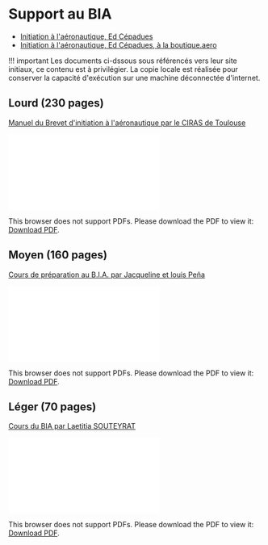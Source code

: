 # Support au BIA

* [Initiation à l'aéronautique, Ed Cépadues](https://www.cepadues.com/livres/initiation-aeronautique-edition-9782364936232.html)
* [Initiation à l'aéronautique, Ed Cépadues, à la boutique.aero](https://www.boutique.aero/article-2752-initiation_a_laeronautique___6e_edition.aero)

!!! important
	Les documents ci-dssous sous référencés vers leur site initiaux, ce contenu est à privilégier. La copie locale est réalisée pour conserver la capacité d'exécution sur une machine déconnectée d'internet.


## Lourd (230 pages)

[Manuel du Brevet d'initiation à l'aéronautique par le CIRAS de Toulouse](http://www.ac-montpellier.fr/cid135305/manuel-du-brevet-d-initiation-a-l-aeronautique.html)

<object data="../data/reference/Tls-2018.pdf" type="application/pdf" width="600px" height="900px">
    <embed src="../data/reference/Tls-2018.pdf">
        <p>This browser does not support PDFs. Please download the PDF to view it: <a href="../data/reference/Tls-2018.pdf">Download PDF</a>.</p>
    </embed>
</object>

## Moyen (160 pages)

[Cours de préparation au B.I.A. par Jacqueline et louis Peña](http://www.aeroclubdedax.fr/wp-content/uploads/2018/09/cours-BIA-2018.pdf)

<object data="../data/reference/Dax-2018.pdf" type="application/pdf" width="600px" height="900px">
    <embed src="../data/reference/Dax-2018.pdf">
        <p>This browser does not support PDFs. Please download the PDF to view it: <a href="../data/reference/Dax-2018.pdf">Download PDF</a>.</p>
    </embed>
</object>

## Léger (70 pages)

[Cours du BIA par Laetitia SOUTEYRAT](http://coursdubia.pagesperso-orange.fr/)

<object data="../data/reference/Fonsorbes.pdf" type="application/pdf" width="600px" height="900px">
    <embed src="../data/reference/Fonsorbes.pdf">
        <p>This browser does not support PDFs. Please download the PDF to view it: <a href="../data/reference/Fonsorbes.pdf">Download PDF</a>.</p>
    </embed>
</object>




